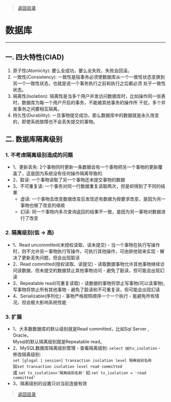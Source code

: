 > [返回目录](https://github.com/Crab2died/jdepth)

#                                       数据库
---
## 一. 四大特性(CIAD)
   1. 原子性(Atomicity): 要么全成功，要么全失败，失败会回滚。
   2. 一致性(Consistency): 一致性是指事务必须使数据库从一个一致性状态变换到另一个一致性状态，也就是说一个事务执行之前和执行之后都必须
      处于一致性状态。
   3. 隔离性(Isolation): 隔离性是当多个用户并发访问数据库时，比如操作同一张表时，数据库为每一个用户开启的事务，不能被其他事务的操作所
      干扰，多个并发事务之间要相互隔离。
   4. 持久性(Durability): 一旦事物提交成功，那么数据库中的数据就是永久改变的，即使系统故障也不会丢失提交的事物。
   
## 二. 数据库隔离级别
### 1. 不考虑隔离级别造成的问题
   - 1、更新丢失: 2个事物同时更新一条数据会有一个事物把另一个事物的更新覆盖了，这是因为系统没有任何操作隔离导致的.
   - 2、脏读: 一个事物读取了另一个事物还未提交事物的数据
   - 3、不可重复读: 一个事务对同一行数据重复读取两次，但是却得到了不同的结果
     - 虚读: 一个事物去改变数据改变后发现还有数据为按要求改变，是因为另一事物也做了改变的缘故
     - 幻读: 同一个事物内多次查询返回的结果不一致，是因为另一事物对数据进行了改变
### 2. 隔离级别(低 -> 高)
   - 1、Read uncommitted(未授权读取、读未提交)
    - 当一个事物在执行写操作时，则不允许另一事物执行写操作，可执行其他操作，可由排他锁来实现
    - 解决了更新丢失问题，但会出现脏读
   - 2、Read committed(授权读取、读提交)
    - 读取数据事物允许其他事物继续访问该数据，但未提交的数据禁止其他事物访问
    - 避免了脏读，但可能会出现幻读
   - 3、Repeatable read(可重复读取)
    - 读数据的事物将禁止写事物(可以读事物),写事物将禁止所有其他事物
    - 避免了脏读和不可重复读，但可能会出现幻读
   - 4、Serializable(序列化)
    - 事物严格按照顺序一个一个执行
    - 能避免所有情况，但会极大影响系统性能
### 3. 扩展
   - 1、大多数数据库的默认级别就是Read committed，比如Sql Server , Oracle。  
        Mysql的默认隔离级别就是Repeatable read。 
   - 2、MySQL数据库隔离级别管理
    - 查看隔离级别: `select @@tx_isolation`
    - 修改隔离级别:  
      `set [glogal | session] transaction isolation level 隔离级别名称`  
      如`set transaction isolation level read committed`  
      或
      `set tx_isolation='隔离级别名称'` 如 `set tx_isolation = 'read committed'`
   - 3、隔离级别的设置只对当前连接有效   
   


> [返回目录](https://github.com/Crab2died/jdepth)